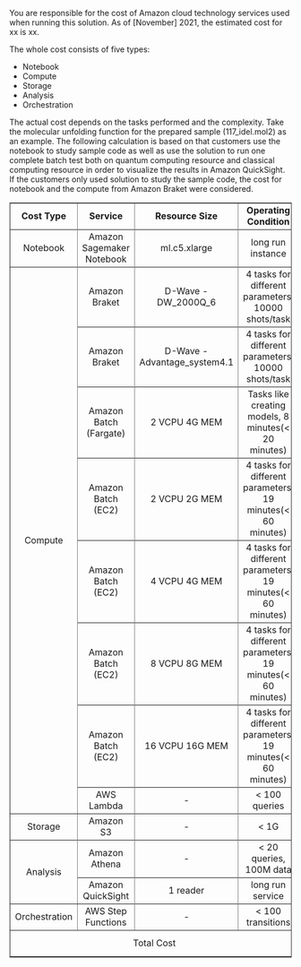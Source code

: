 You are responsible for the cost of Amazon cloud technology services used when running this solution. As of [November] 2021, the estimated cost for xx is xx.

The whole cost consists of five types:
 * Notebook
 * Compute 
 * Storage
 * Analysis
 * Orchestration

 The actual cost depends on the tasks performed and the complexity. Take 
 the molecular unfolding function for the prepared sample (117_idel.mol2) as 
 an example. The following calculation is based on that customers use 
 the notebook to study sample code as well as use the solution to run 
 one complete batch test both on quantum computing resource and classical computing 
 resource in order to visualize the results in Amazon QuickSight. If the 
 customers only used solution to study the sample code, the cost for 
 notebook and the compute from Amazon Braket were considered.

<!-- | Cost Type| Service | Resource Size | Operating Condition | Cost |
| :---: | :---: | :---: | :---: | :---: |
| Notebook | Amazon Sagemaker Notebook | ml.c5.xlarge | long run instance | 4.90 USD/Day |
| Compute | Amazon Braket | D-Wave 2000Q | 4 task, 1000 shots/task | 1.96 USD |
| Compute | Amazon Braket | D-Wave Advantage | 4 task, 1000 shots/task | 1.96 USD |
| Compute | Amazon Batch (Fargate) | 2 vcpu 4G mem | less than 20 minutes | 1.02 USD |
| Compute | Amazon Batch (EC2) | c5.large| less than 60 minutes | 0.09 USD |
| Compute | Amazon Batch (EC2) | c5.xlarge| less than  60 minutes | 0.17 USD|
| Compute | Amazon Batch (EC2) | c5.2xlarge| less than  60 minutes | 0.34 USD |
| Compute | Amazon Batch (EC2) | c5.4xlarge| less than  60 minutes | 0.68 USD |
| Compute| AWS Lambda| - | less than 100 requests | 0 USD |
| Storage | Amazon S3 | - | less than 1G | 0.02 USD |
| Analysis | Amazon Athena | - | less than 20 queres,100M data | 0.29 USD |
| Analysis | Amazon QuickSight | - | 1 reader | 8.00 USD/Month |
| Orchestration| AWS Step Functions | - |  less than 100 transitions | 0 USD  |
| Total | xxx to do| -->

<table border='1' style="text-align: center">
    <tr>
        <td><B>Cost Type</B></td>
        <td><B>Service</td>
        <td><B>Resource Size</td>
        <td><B>Operating Condition</td>
        <td><B>Cost</td>
    <tr>
    <tr>
        <td>Notebook</td>
        <td>Amazon Sagemaker Notebook</td>
        <td>ml.c5.xlarge</td>
        <td>long run instance</td>
        <td>4.90 USD/Day</td>
    <tr>
    <tr>
        <td rowspan="16">Compute</td>
        <td>Amazon Braket</td>
        <td>D-Wave - DW_2000Q_6</td>
        <td>4 tasks for different parameters, 10000 shots/task</td>
        <td>8.8 USD</td>
    <tr>
    <tr>
        <td>Amazon Braket</td>
        <td>D-Wave - Advantage_system4.1</td>
        <td>4 tasks for different parameters, 10000 shots/task</td>
        <td>8.8 USD</td>
    <tr>
    <tr>
        <td>Amazon Batch (Fargate) </td>
        <td>2 VCPU 4G MEM</td>
        <td>Tasks like creating models, 8 minutes(< 20 minutes)</td>
        <td>1.02 USD</td>
    <tr>
    <tr>
        <td>Amazon Batch (EC2) </td>
        <td>2 VCPU 2G MEM</td>
        <td>4 tasks for different parameters, 19 minutes(< 60 minutes)</td>
        <td>0.09 USD</td>
    <tr>
    <tr>
        <td>Amazon Batch (EC2) </td>
        <td>4 VCPU 4G MEM</td>
        <td>4 tasks for different parameters, 19 minutes(< 60 minutes)</td>
        <td>0.17 USD</td>
    <tr>
    <tr>
        <td>Amazon Batch (EC2) </td>
        <td>8 VCPU 8G MEM</td>
        <td>4 tasks for different parameters, 19 minutes(< 60 minutes)</td>
        <td>0.34 USD</td>
    <tr>
    <tr>
        <td>Amazon Batch (EC2) </td>
        <td>16 VCPU 16G MEM</td>
        <td>4 tasks for different parameters, 19 minutes(< 60 minutes)</td>
        <td>0.68 USD</td>
    <tr>
    <tr>
        <td>AWS Lambda </td>
        <td>-</td>
        <td>< 100 queries</td>
        <td>0 USD</td>
    <tr>
    <tr>
        <td>Storage</td>
        <td>Amazon S3</td>
        <td>-</td>
        <td>< 1G</td>
        <td>0.02 USD</td>
    <tr>
    <tr>
        <td rowspan='4'>Analysis</td>
        <td>Amazon Athena</td>
        <td>-</td>
        <td>< 20 queries, 100M data</td>
        <td>0.029 USD</td>
    <tr>
    <tr>
        <td>Amazon QuickSight</td>
        <td>1 reader</td>
        <td>long run service</td>
        <td>8.00 USD/Month</td>
    <tr>
    <tr>
        <td>Orchestration</td>
        <td>AWS Step Functions</td>
        <td>-</td>
        <td>< 100 transitions</td>
        <td>0 USD</td>
    <tr>
    <tr>
        <td colspan='4'>Total Cost</td>
        <td>25.12 USD/Day</td>
    <tr>
</table>
